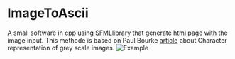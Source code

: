 # ImageToAscii
A small software in cpp using [SFML](https://en.wikipedia.org/wiki/Simple_and_Fast_Multimedia_Library)library that generate html page with the image input. This methode is based on  Paul Bourke [article](http://www.paulbourke.net/dataformats/asciiart/) about Character representation of grey scale images.
![Example](http://www.mediafire.com/view/tq7v0da5140fcsu/ImageToAscii.PNG/file)
